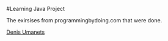 #Learning Java Project

The exirsises from programmingbydoing.com that were done.

[Denis Umanets](http://sqasolution.com)
